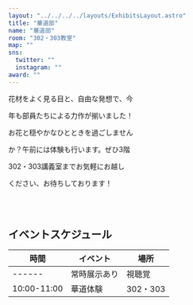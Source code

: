 ```yaml
---
layout: "../../../../layouts/ExhibitsLayout.astro"
title: "華道部"
name: "華道部"
room: "302・303教室"
map: ""
sns:
  twitter: ""
  instagram: ""
award: ""
---
```


花材をよく見る目と、自由な発想で、今

年も部員たちによる力作が揃いました！

お花と穏やかなひとときを過ごしません

か？午前には体験も行います。ぜひ3階

302・303講義室までお気軽にお越し

ください、お待ちしております！


<br><br>

## イベントスケジュール

<div class="time-schedule-table">
  <div class="schedule-container">
    <table class="schedule-table">
      <thead>
        <tr>
          <th class="time-header">時間</th>
          <th class="event-header">イベント</th>
          <th class="location-header">場所</th>
        </tr>
      </thead>
      <tbody>
        <tr class="schedule-row schedule-row-always">
          <td class="time-cell">------</td>
          <td class="event-cell">常時展示あり</td>
          <td class="location-cell">視聴覚</td>
        </tr>
        <tr class="schedule-row">
          <td class="time-cell">10:00-11:00</td>
          <td class="event-cell">華道体験</td>
          <td class="location-cell">302・303</td>
        </tr>
      </tbody>
    </table>
  </div>
</div>